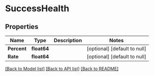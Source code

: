 # SuccessHealth

## Properties
Name | Type | Description | Notes
------------ | ------------- | ------------- | -------------
**Percent** | **float64** |  | [optional] [default to null]
**Rate** | **float64** |  | [optional] [default to null]

[[Back to Model list]](../README.md#documentation-for-models) [[Back to API list]](../README.md#documentation-for-api-endpoints) [[Back to README]](../README.md)

